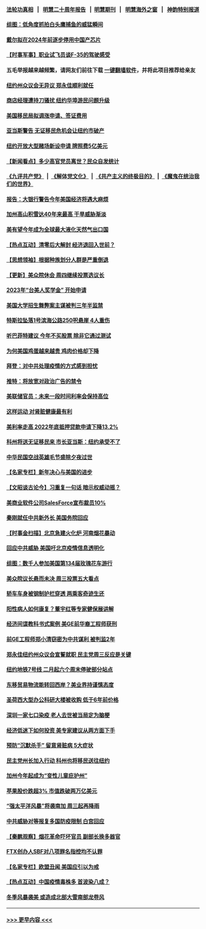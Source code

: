 #### [法轮功真相](https://github.com/gfw-breaker/truth/blob/master/README.md?t=0) &nbsp;&nbsp;|&nbsp;&nbsp; [明慧二十周年报告](https://github.com/gfw-breaker/mh-reports/blob/master/README.md?t=0) &nbsp;&nbsp;|&nbsp;&nbsp;[明慧期刊](https://github.com/gfw-breaker/mh-qikan) &nbsp;&nbsp;|&nbsp;&nbsp; [明慧海外之窗](https://github.com/gfw-breaker/mh-news/blob/master/README.md?t=0) &nbsp;&nbsp;|&nbsp;&nbsp; [神韵特别报道](https://github.com/gfw-breaker/mh-news/blob/master/shenyun.md?t=0)
#### [组图：低角度抓拍白头鹰捕鱼的威猛瞬间](../pages/nsc412/n13899855.md?t=01060043) 
#### [戴尔拟在2024年前逐步停用中国产芯片](../pages/nsc412/n13899696.md?t=01060043) 
#### [【时事军事】职业试飞员谈F-35的驾驶感受](../pages/nsc412/n13899556.md?t=01060043) 
#### 五毛举报越来越频繁，请网友们前往下载 [一键翻墙软件](https://github.com/gfw-breaker/ssr-accounts)，并将此项目推荐给亲友
#### [纽约州众议会无异议 郑永佳顺利就任](../pages/nsc412/n13899765.md?t=01060043) 
#### [商店经理遭持刀骚扰 纽约华埠游民问题升级](../pages/nsc412/n13899748.md?t=01060043) 
#### [美国移民局拟调涨申请、签证费用](../pages/nsc412/n13899746.md?t=01060043) 
#### [亚当斯警告 无证移民危机会让纽约市破产](../pages/nsc412/n13899803.md?t=01060043) 
#### [纽约开放大型赌场新设申请 牌照费5亿美元](../pages/nsc412/n13899808.md?t=01060043) 
#### [【新闻看点】多少高官党员离世？民众自发统计](../pages/nsc412/n13898836.md?t=01060043) 
#### [《九评共产党》](https://github.com/begood0513/9ping.md/blob/master/README.md) &nbsp;|&nbsp; [《解体党文化》](../../../../jtdwh.md/blob/master/README.md)  &nbsp;|&nbsp; [《共产主义的终极目的》](../../../../gczydzjmd.md/blob/master/README.md) &nbsp;|&nbsp; [《魔鬼在统治我们的世界》](../../../../mgztzwmdsj.md/blob/master/README.md) 
#### [报告：大银行警告今年美国经济将遇大麻烦](../pages/nsc412/n13899793.md?t=01060043) 
#### [加州高山积雪达40年来最高 干旱威胁渐淡](../pages/nsc412/n13899760.md?t=01060043) 
#### [美有望今年成为全球最大液化天然气出口国](../pages/nsc412/n13899626.md?t=01060043) 
#### [【热点互动】清零后大解封 经济退回入世前？](../pages/nsc412/n13899643.md?t=01060043) 
#### [【思想领袖】根据种族划分人群是严重倒退](../pages/nsc412/n13873272.md?t=01060043) 
#### [【更新】美众院休会 周四继续投票选议长](../pages/nsc412/n13899466.md?t=01060043) 
#### [2023年“台美人奖学金”  开始申请](../pages/nsc412/n13899701.md?t=01060043) 
#### [美国大学招生舞弊案主谋被判三年半监禁](../pages/nsc412/n13899588.md?t=01060043) 
#### [特斯拉坠落1号滨海公路250呎悬崖 4人重伤](../pages/nsc412/n13899659.md?t=01060043) 
#### [听巴菲特建议 今年不买股票 除非它通过测试](../pages/nsc412/n13899582.md?t=01060043) 
#### [为何美国鸡蛋越来越贵 鸡肉价格却下降](../pages/nsc412/n13899589.md?t=01060043) 
#### [拜登：对中共处理疫情的方式感到担忧](../pages/nsc412/n13899612.md?t=01060043) 
#### [推特：将放宽对政治广告的禁令](../pages/nsc412/n13899539.md?t=01060043) 
#### [美联储官员：未来一段时间利率会保持高位](../pages/nsc412/n13899576.md?t=01060043) 
#### [这样运动 对肾脏健康最有利](../pages/nsc412/n13899540.md?t=01060043) 
#### [美利率走高 2022年底抵押贷款申请下降13.2%](../pages/nsc412/n13899488.md?t=01060043) 
#### [科州将送无证移民来 市长亚当斯：纽约承受不了](../pages/nsc412/n13899041.md?t=01060043) 
#### [中华民国空战英雄毛节盛除夕夜过世](../pages/nsc412/n13899517.md?t=01060043) 
#### [【名家专栏】新年决心与美国的进步](../pages/nsc412/n13899312.md?t=01060043) 
#### [【文昭谈古论今】习重复一句话 暗示权威动摇？](../pages/nsc412/n13899481.md?t=01060043) 
#### [美商业软件公司SalesForce宣布裁员10%](../pages/nsc412/n13899454.md?t=01060043) 
#### [秦刚就任中共新外长 美国务院回应](../pages/nsc412/n13899450.md?t=01060043) 
#### [【时事金扫描】北京急建火化炉 河南烟花暴动](../pages/nsc412/n13899473.md?t=01060043) 
#### [回应中共威胁 美国吁北京疫情信息透明化](../pages/nsc412/n13899425.md?t=01060043) 
#### [组图：数千人参加美国第134届玫瑰花车游行](../pages/nsc412/n13899202.md?t=01060043) 
#### [美众院议长悬而未决 周三投票五大看点](../pages/nsc412/n13899426.md?t=01060043) 
#### [轿车车身被钢制护栏穿透 两乘客奇迹生还](../pages/nsc412/n13898941.md?t=01060043) 
#### [阳性病人如何康复？董宇红等专家健保展讲解](../pages/nsc412/n13899018.md?t=01060043) 
#### [经济间谍教科书式案例 美GE前华裔工程师获刑](../pages/nsc412/n13899012.md?t=01060043) 
#### [前GE工程师郑小清窃密为中共谋利 被判监2年](../pages/nsc412/n13898934.md?t=01060043) 
#### [郑永佳纽约州众议会宣誓就职 民主党周三反应是关键](../pages/nsc412/n13899069.md?t=01060043) 
#### [纽约地铁7号线 二月起六个周末停驶部分站点](../pages/nsc412/n13898977.md?t=01060043) 
#### [东移贸易物流能转回西岸？美业界持谨慎态度](../pages/nsc412/n13898921.md?t=01060043) 
#### [圣荷西大型办公科研大楼被收购 低于6年前价格](../pages/nsc412/n13898962.md?t=01060043) 
#### [深圳一家七口染疫 老人去世被当局定为脑梗](../pages/nsc412/n13898950.md?t=01060043) 
#### [经济低迷下如何投资 美专家建议从两方面下手](../pages/nsc412/n13898943.md?t=01060043) 
#### [预防“沉默杀手” 留意肾脏病 5大症状](../pages/nsc412/n13898889.md?t=01060043) 
#### [民主党州长加入行动 科州也将移民送往纽约](../pages/nsc412/n13898828.md?t=01060043) 
#### [加州今年起成为“变性儿童庇护州”](../pages/nsc412/n13898879.md?t=01060043) 
#### [苹果股价跌超3% 市值跌破两万亿美元](../pages/nsc412/n13898837.md?t=01060043) 
#### [“强太平洋风暴”将袭南加 周三起再降雨](../pages/nsc412/n13898869.md?t=01060043) 
#### [中共威胁对等报复多国防疫限制 白宫回应](../pages/nsc412/n13898778.md?t=01060043) 
#### [【秦鹏观察】烟花革命吓坏官员 副部长换多器官](../pages/nsc412/n13898802.md?t=01060043) 
#### [FTX创办人SBF对八项罪名指控均不认罪](../pages/nsc412/n13898829.md?t=01060043) 
#### [【名家专栏】欧盟丑闻 美国应引以为戒](../pages/nsc412/n13897992.md?t=01060043) 
#### [【热点互动】中国疫情毒株多 首波染八成？](../pages/nsc412/n13898746.md?t=01060043) 
#### [冬季风暴袭美 或造成北部大雪南部龙卷风](../pages/nsc412/n13898719.md?t=01060043) 

----
#### [ >>> 更早内容 <<< ](../indexes/nsc412-earlier.md)
